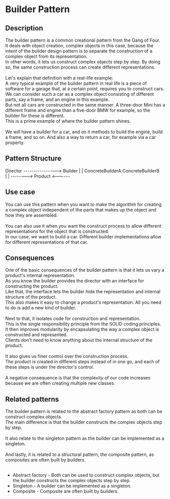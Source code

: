 # Builder Pattern


## Description
The builder pattern is a common creational pattern from the Gang of Four. </br>
It deals with object creation, complex objects in this case, because the intent of the builder design pattern is to separate the construction of a complex object from its representation.</br>
In other words, it lets us construct complex objects step by step. By doing so, the same construction process can create different representations.</br>
</br>
Let's explain that definition with a real-life example:</br>
A very typical example of the builder pattern in real life is a piece of software for a garage that, at a certain point, requires you to construct cars.</br>
We can consider such a car as a complex object consisting of different parts, say a frame, and an engine in this example. </br>
But not all cars are constructed in the same manner. A three-door Mini has a different frame and engine than a five-door BMW for example, so the builder for these is different. </br>
This is a prime example of where the builder pattern shines.</br> 
</br>
We will have a builder for a car, and on it methods to build the engine, build a frame, and so on. And also a way to return a car, for example via a car property.

## Pattern Structure 
Director ---------------->  Builder
		          |         |
           ConcreteBuilderA         ConcreteBuilderB   
                         |                       |
                         --------> Product <------

## Use case
You can use this pattern when you want to make the algorithm for creating a complex object independent of the parts that makes up the object and how they are assembled.</br> 
</br> 
You can also use it when you want the construct process to allow different representations for the object that is constructed. </br> 
In our case, we want to build a car.  Different builder implementations allow for different representations of that car.

## Consequences
One of the basic consequences of the builder pattern is that it lets us vary a product's internal representation. </br> 
As you know the builder provides the director with an interface for constructing the product. </br> 
Like that, the interface lets the builder hide the representation and internal structure of the product. </br> 
This also makes it easy to change a product's representation. All you need to do is add a new kind of builder.</br> 
</br> 
Next to that, it isolates code for construction and representation. </br> 
This is the single responsibility principle from the SOLID coding principles. </br> 
It then improves modularity by encapsulating the way a complex object is constructed and represented. </br> 
Clients don't need to know anything about the internal structure of the product.</br> 
</br> 
It also gives us finer control over the construction process. </br> 
The product is created in different steps instead of in one go, and each of these steps is under the director's control.</br> 
</br> 
A negative consequence is that the complexity of our code increases because we are often creating multiple new classes.

## Related patterns
The builder pattern is related to the abstract factory pattern as both can be construct complex objects. </br> 
The main difference is that the builder constructs the complex objects step by step.</br> 
</br> 
It also relate to the singleton pattern as the builder can be implemented as a singleton.</br> 
</br> 
And lastly, it is related to a structural pattern, the composite pattern, as composites are often built by builders.</br> 
</br> 
* Abstract factory - Both can be used to construct complex objects, but the builder  constructs the complex objects step by step.
* Singleton - A builder can be implemented as a singleton.
* Composite - Composite are often built by builders.
